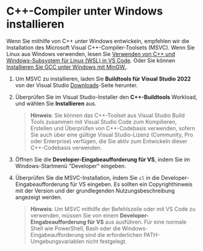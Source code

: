 <h1 data-loc-id="walkthrough.windows.install.compiler">C++-Compiler unter Windows installieren</h1>
<p data-loc-id="walkthrough.windows.text1">Wenn Sie mithilfe von C++ unter Windows entwickeln, empfehlen wir die Installation des Microsoft Visual C++-Compiler-Toolsets (MSVC). Wenn Sie Linux aus Windows verwenden, lesen Sie <a href="https://code.visualstudio.com/docs/cpp/config-wsl" data-loc-id="walkthrough.windows.link.title1">Verwenden von C++ und Windows-Subsystem für Linux (WSL) in VS Code</a>. Oder Sie können <a href="https://code.visualstudio.com/docs/cpp/config-mingw" data-loc-id="walkthrough.windows.link.title2">Installieren Sie GCC unter Windows mit MinGW.</a>.</p>
<ol>
<li><p data-loc-id="walkthrough.windows.text2">Um MSVC zu installieren, laden Sie <strong data-loc-id="walkthrough.windows.build.tools1">Buildtools für Visual Studio 2022</strong> von der Visual Studio <a href="https://visualstudio.microsoft.com/downloads/#build-tools-for-visual-studio-2022" data-loc-id="walkthrough.windows.link.downloads">Downloads</a>-Seite herunter. </p>
</li>
<li><p data-loc-id="walkthrough.windows.text3">Überprüfen Sie im Visual Studio-Installer den <strong data-loc-id="walkthrough.windows.build.tools2">C++-Buildtools</strong> Workload, und wählen Sie <strong data-loc-id="walkthrough.windows.link.install">Installieren</strong> aus.</p>
<blockquote>
<p><strong data-loc-id="walkthrough.windows.note1">Hinweis</strong>: <span data-loc-id="walkthrough.windows.note1.text">Sie können das C++-Toolset aus Visual Studio Build Tools zusammen mit Visual Studio Code zum Kompilieren, Erstellen und Überprüfen von C++-Codebasis verwenden, sofern Sie auch über eine gültige Visual Studio-Lizenz (Community, Pro oder Enterprise) verfügen, die Sie aktiv zum Entwickeln dieser C++-Codebasis verwenden.</span></p>
</blockquote>
</li>
<li><p data-loc-id="walkthrough.windows.open.command.prompt">Öffnen Sie die <strong data-loc-id="walkthrough.windows.command.prompt.name1">Developer-Eingabeaufforderung für VS</strong>, indem Sie im Windows-Startmenü "Developer" eingeben.</p>
</li>
<li><p data-loc-id="walkthrough.windows.check.install">Überprüfen Sie die MSVC-Installation, indem Sie <code>cl</code> in die Developer-Eingabeaufforderung für VS eingeben. Es sollten ein Copyrighthinweis mit der Version und der grundlegenden Nutzungsbeschreibung angezeigt werden.</p>
<blockquote>
<p><strong data-loc-id="walkthrough.windows.note2">Hinweis</strong>: <span data-loc-id="walkthrough.windows.note2.text">Um MSVC mithilfe der Befehlszeile oder mit VS Code zu verwenden, müssen Sie von einem <strong data-loc-id="walkthrough.windows.command.prompt.name2">Developer-Eingabeaufforderung für VS</strong> aus ausführen. Für eine normale Shell wie <span>PowerShell</span>, <span>Bash</span> oder die Windows-Eingabeaufforderung sind die erforderlichen PATH-Umgebungsvariablen nicht festgelegt.</span></p>
</blockquote>
</li>
</ol>
